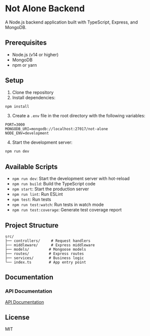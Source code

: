 # Not Alone Backend

A Node.js backend application built with TypeScript, Express, and MongoDB.

## Prerequisites

- Node.js (v14 or higher)
- MongoDB
- npm or yarn

## Setup

1. Clone the repository
2. Install dependencies:

```bash
npm install
```

3. Create a `.env` file in the root directory with the following variables:

```
PORT=3000
MONGODB_URI=mongodb://localhost:27017/not-alone
NODE_ENV=development
```

4. Start the development server:

```bash
npm run dev
```

## Available Scripts

- `npm run dev`: Start the development server with hot-reload
- `npm run build`: Build the TypeScript code
- `npm start`: Start the production server
- `npm run lint`: Run ESLint
- `npm test`: Run tests
- `npm run test:watch`: Run tests in watch mode
- `npm run test:coverage`: Generate test coverage report

## Project Structure

```
src/
├── controllers/     # Request handlers
├── middleware/      # Express middleware
├── models/         # Mongoose models
├── routes/         # Express routes
├── services/       # Business logic
└── index.ts        # App entry point
```

## Documentation

### API Documentation

[API Documentation](./docs/README.md)

## License

MIT
